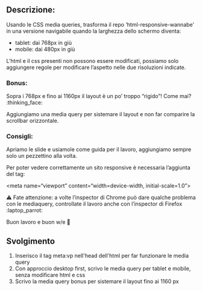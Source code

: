 ## Descrizione:
Usando le CSS media queries, trasforma il repo ‘html-responsive-wannabe’ in una versione navigabile quando la larghezza dello schermo diventa:
- tablet: dai 768px in giù
- mobile: dai 480px in giù

L’html e il css presenti non possono essere modificati, possiamo solo aggiungere regole per modificare l’aspetto nelle due risoluzioni indicate.

### Bonus:
Sopra i 768px e fino ai 1160px il layout è un po’ troppo “rigido”! Come mai? :thinking_face:

Aggiungiamo una media query per sistemare il layout e non far comparire la scrollbar orizzontale.

### Consigli:
Apriamo le slide e usiamole come guida per il lavoro, aggiungiamo sempre solo un pezzettino alla volta.

Per poter vedere correttamente un sito responsive è necessaria l’aggiunta del tag:

<meta name=“viewport” content=“width=device-width, initial-scale=1.0”>

:warning: Fate attenzione: a volte l’inspector di Chrome può dare qualche problema con le mediaquery, controllate il lavoro anche con l’inspector di Firefox :laptop_parrot:

Buon lavoro e buon w/e :muscle:

## Svolgimento
1. Inserisco il tag meta:vp nell'head dell'html per far funzionare le media query
2. Con approccio desktop first, scrivo le media query per tablet e mobile, senza modificare html e css
3. Scrivo la media query bonus per sistemare il layout fino ai 1160 px